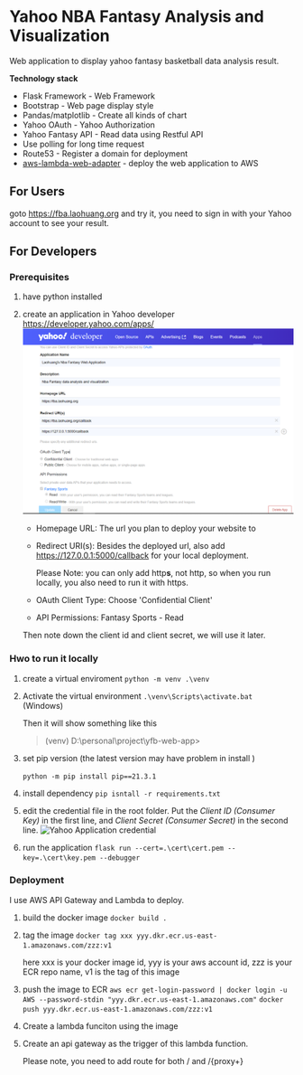 # Yahoo NBA Fantasy Analysis and Visualization

Web application to display yahoo fantasy basketball data analysis result.

**Technology stack**

- Flask Framework - Web Framework
- Bootstrap - Web page display style
- Pandas/matplotlib - Create all kinds of chart
- Yahoo OAuth - Yahoo Authorization
- Yahoo Fantasy API - Read data using Restful API
- Use polling for long time request
- Route53 - Register a domain for deployment
- [aws-lambda-web-adapter](https://github.com/awslabs/aws-lambda-web-adapter) - deploy the web application to AWS

## For Users

goto https://fba.laohuang.org and try it, you need to sign in with your Yahoo account to see your result.


## For Developers

### Prerequisites

1. have python installed

1. create an application in Yahoo developer https://developer.yahoo.com/apps/
   ![Create Yahoo Application](./docs/create_yahoo_applicaton.png)
   - Homepage URL: The url you plan to deploy your website to
   - Redirect URI(s): Besides the deployed url, also add https://127.0.0.1:5000/callback for your local deployment. 
     
     Please Note: you can only add http**s**, not http, so when you run locally, you also need to run it with https.
   - OAuth Client Type: Choose 'Confidential Client' 
   - API Permissions: Fantasy Sports - Read

   Then note down the client id and client secret, we will use it later.
### Hwo to run it locally


1. create a virtual enviroment 
   `python -m venv .\venv`

1. Activate the virtual environment
   `.\venv\Scripts\activate.bat`  (Windows)

   Then it will show something like this
   > (venv) D:\personal\project\yfb-web-app>

1. set pip version (the latest version may have problem in install )

   `python -m pip install pip==21.3.1`

1. install dependency
   `pip isntall -r requirements.txt`

1. edit the credential file in the root folder. Put the *Client ID (Consumer Key)* in the first line, and *Client Secret (Consumer Secret)* in the second line.
   ![Yahoo Application credential](/flask-web-app/docs/credentaial.png)

1. run the application
   `flask run --cert=.\cert\cert.pem --key=.\cert\key.pem --debugger`

### Deployment

I use AWS API Gateway and Lambda to deploy.


1. build the docker image
   `docker build .`

2. tag the image
   `docker tag xxx yyy.dkr.ecr.us-east-1.amazonaws.com/zzz:v1`
    
    here xxx is your docker image id, yyy is your aws account id, zzz is your ECR repo name, v1 is the tag of this image

3. push the image to ECR
   `aws ecr get-login-password | docker login -u AWS --password-stdin "yyy.dkr.ecr.us-east-1.amazonaws.com"`
   `docker push yyy.dkr.ecr.us-east-1.amazonaws.com/zzz:v1`

4. Create a lambda funciton using the image

5. Create an api gateway as the trigger of this lambda function.
   
   Please note, you need to add route for both / and /{proxy+}


